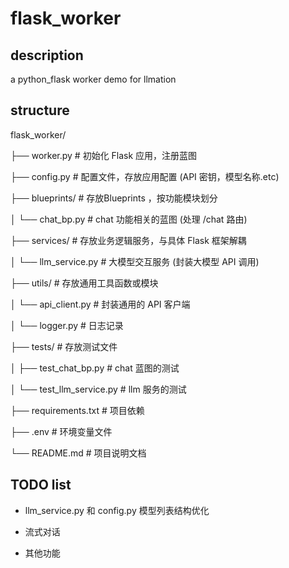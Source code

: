 # flask_worker

## description

a python_flask worker demo for llmation

## structure

flask_worker/

├── worker.py          # 初始化 Flask 应用，注册蓝图

├── config.py          # 配置文件，存放应用配置 (API 密钥，模型名称.etc)

├── blueprints/        # 存放Blueprints ，按功能模块划分

│   └── chat_bp.py     # chat 功能相关的蓝图 (处理 /chat 路由)

├── services/          # 存放业务逻辑服务，与具体 Flask 框架解耦

│   └── llm_service.py # 大模型交互服务 (封装大模型 API 调用)

├── utils/             # 存放通用工具函数或模块

│   └── api_client.py  # 封装通用的 API 客户端

│   └── logger.py      # 日志记录

├── tests/             # 存放测试文件

│   ├── test_chat_bp.py # chat 蓝图的测试

│   └── test_llm_service.py # llm 服务的测试

├── requirements.txt   # 项目依赖

├── .env               # 环境变量文件

└── README.md          # 项目说明文档

## TODO list

- llm_service.py 和 config.py 模型列表结构优化

- 流式对话

- 其他功能
